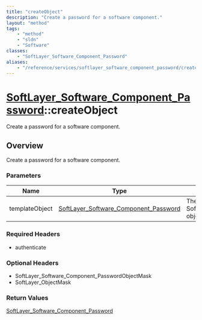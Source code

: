 ```yaml
---
title: "createObject"
description: "Create a password for a software component."
layout: "method"
tags:
    - "method"
    - "sldn"
    - "Software"
classes:
    - "SoftLayer_Software_Component_Password"
aliases:
    - "/reference/services/softlayer_software_component_password/createObject"
---
```

# [SoftLayer_Software_Component_Password](/reference/services/SoftLayer_Software_Component_Password)::createObject

Create a password for a software component.


## Overview 
Create a password for a software component. 

### Parameters 
|Name | Type | Description |
| --- | --- | --- |
|templateObject| <a href='/reference/datatypes/SoftLayer_Software_Component_Password'>SoftLayer_Software_Component_Password </a>| The SoftLayer_Software_Component_Password object that you wish to create.|


### Required Headers
* authenticate

### Optional Headers
* SoftLayer_Software_Component_PasswordObjectMask
* SoftLayer_ObjectMask

### Return Values
<a href='/reference/datatypes/SoftLayer_Software_Component_Password'>SoftLayer_Software_Component_Password </a>

